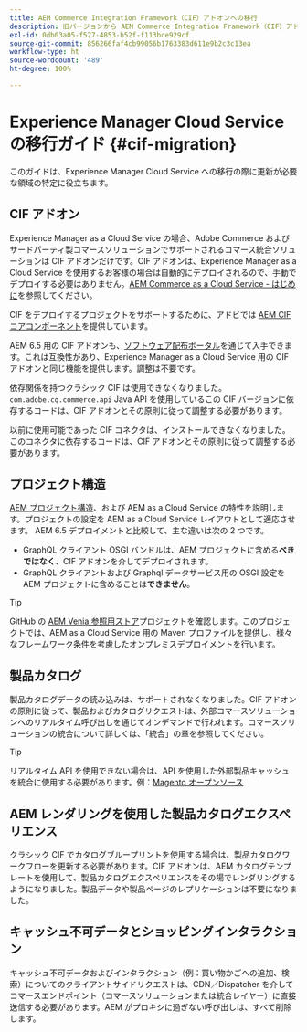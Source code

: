 ```yaml
---
title: AEM Commerce Integration Framework（CIF）アドオンへの移行
description: 旧バージョンから AEM Commerce Integration Framework（CIF）アドオンに移行する方法
exl-id: 0db03a05-f527-4853-b52f-f113bce929cf
source-git-commit: 856266faf4cb99056b1763383d611e9b2c3c13ea
workflow-type: ht
source-wordcount: '489'
ht-degree: 100%

---
```


# Experience Manager Cloud Service の移行ガイド {#cif-migration}

このガイドは、Experience Manager Cloud Service への移行の際に更新が必要な領域の特定に役立ちます。

## CIF アドオン

Experience Manager as a Cloud Service の場合、Adobe Commerce およびサードパーティ製コマースソリューションでサポートされるコマース統合ソリューションは CIF アドオンだけです。CIF アドオンは、Experience Manager as a Cloud Service を使用するお客様の場合は自動的にデプロイされるので、手動でデプロイする必要はありません。[AEM Commerce as a Cloud Service - はじめに](getting-started.md)を参照してください。

CIF をデプロイするプロジェクトをサポートするために、アドビでは [AEM CIF コアコンポーネント](https://github.com/adobe/aem-core-cif-components)を提供しています。

AEM 6.5 用の CIF アドオンも、[ソフトウェア配布ポータル](https://experience.adobe.com/#/downloads/content/software-distribution/en/aem.html)を通じて入手できます。これは互換性があり、Experience Manager as a Cloud Service 用の CIF アドオンと同じ機能を提供します。調整は不要です。

依存関係を持つクラシック CIF は使用できなくなりました。`com.adobe.cq.commerce.api` Java API を使用しているこの CIF バージョンに依存するコードは、CIF アドオンとその原則に従って調整する必要があります。

以前に使用可能であった CIF コネクタは、インストールできなくなりました。このコネクタに依存するコードは、CIF アドオンとその原則に従って調整する必要があります。

## プロジェクト構造

[AEM プロジェクト構造](https://experienceleague.adobe.com/docs/experience-manager-cloud-service/implementing/developing/aem-project-content-package-structure.html?lang=ja)、および AEM as a Cloud Service の特性を説明します。プロジェクトの設定を AEM as a Cloud Service レイアウトとして適応させます。
AEM 6.5 デプロイメントと比較して、主な違いは次の 2 つです。

* GraphQL クライアント OSGI バンドルは、AEM プロジェクトに含める&#x200B;**べきではなく**、CIF アドオンを介してデプロイされます。
* GraphQL クライアントおよび Graphql データサービス用の OSGI 設定を AEM プロジェクトに含めることは&#x200B;**できません**。

>[!TIP]
>
>GitHub の [AEM Venia 参照用ストア](https://github.com/adobe/aem-cif-guides-venia)プロジェクトを確認します。このプロジェクトでは、AEM as a Cloud Service 用の Maven プロファイルを提供し、様々なフレームワーク条件を考慮したオンプレミスデプロイメントを行います。

## 製品カタログ

製品カタログデータの読み込みは、サポートされなくなりました。CIF アドオンの原則に従って、製品およびカタログリクエストは、外部コマースソリューションへのリアルタイム呼び出しを通じてオンデマンドで行われます。コマースソリューションの統合について詳しくは、「統合」の章を参照してください。

>[!TIP]
>
>リアルタイム API を使用できない場合は、API を使用した外部製品キャッシュを統合に使用する必要があります。例：[Magento オープンソース](https://magento.com/products/magento-open-source)

## AEM レンダリングを使用した製品カタログエクスペリエンス

クラシック CIF でカタログブループリントを使用する場合は、製品カタログワークフローを更新する必要があります。CIF アドオンは、AEM カタログテンプレートを使用して、製品カタログエクスペリエンスをその場でレンダリングするようになりました。製品データや製品ページのレプリケーションは不要になりました。

## キャッシュ不可データとショッピングインタラクション

キャッシュ不可データおよびインタラクション（例：買い物かごへの追加、検索）についてのクライアントサイドリクエストは、CDN／Dispatcher を介してコマースエンドポイント（コマースソリューションまたは統合レイヤー）に直接送信する必要があります。AEM がプロキシに過ぎない呼び出しは、すべて削除します。
